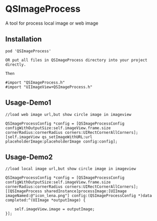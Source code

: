# QSImageProcess
A tool for process local image or web image 


<h2>Installation</h2>

	pod 'QSImageProcess'
	
	OR put all files in QSImageProcess directory into your project directly.
	
	Then 
	
	#import "QSImageProcess.h"
	#import "UIImageView+QSImageProcess.h"

<h2>Usage-Demo1</h2>

	//load web image url,but show circle image in imageview 
	
  	QSImageProcessConfig *config = [QSImageProcessConfig configWithOutputSize:self.imageView.frame.size 
  	cornerRadius:cornerRadius corners:UIRectCornerAllCorners];
	[self.imageView qs_setImageWithURL:url placeholderImage:placeholderImage config:config];

<h2>Usage-Demo2</h2>


	//load local image url,but show circle image in imageview
	
	QSImageProcessConfig *config = [QSImageProcessConfig configWithOutputSize:self.imageView.frame.size 
  	cornerRadius:cornerRadius corners:UIRectCornerAllCorners];
  	[[QSImageProcess sharedInstance]processImage:[UIImage imageNamed:@"icon_lena.png"] config:(QSImageProcessConfig *)data completed:^(UIImage *outputImage) {
       
        self.imageView.image = outputImage;
    }];